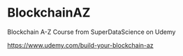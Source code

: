 # BlockchainAZ
Blockchain A-Z Course from SuperDataScience on Udemy

https://www.udemy.com/build-your-blockchain-az
